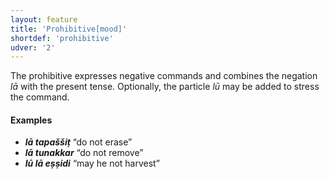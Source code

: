 ```yaml
---
layout: feature
title: 'Prohibitive[mood]'
shortdef: 'prohibitive'
udver: '2'
---
```


The prohibitive expresses negative commands and combines the negation _lā_ with the present tense. Optionally, the particle _lū_ may be added to stress the command.

#### Examples
* _<b>lā tapaššiṭ</b>_ “do not erase”
* _<b>lā tunakkar</b>_ “do not remove”
* _<b>lū lā eṣṣidi</b>_ “may he not harvest”
